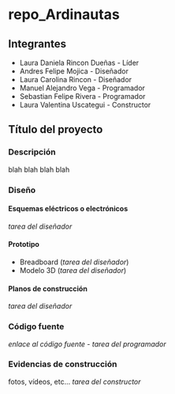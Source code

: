 # repo_Ardinautas

## Integrantes
- Laura Daniela Rincon Dueñas - Líder
- Andres Felipe Mojica - Diseñador
- Laura Carolina Rincon - Diseñador
- Manuel Alejandro Vega - Programador
- Sebastian Felipe Rivera - Programador
- Laura Valentina Uscategui - Constructor


## Título del proyecto
### Descripción
blah blah blah blah 

### Diseño
#### Esquemas eléctricos o electrónicos
_tarea del diseñador_
#### Prototipo 
- Breadboard (_tarea del diseñador_)
- Modelo 3D (_tarea del diseñador_)
#### Planos de construcción
_tarea del diseñador_

### Código fuente
_enlace al código fuente_ - _tarea del programador_

### Evidencias de construcción
fotos, vídeos, etc... _tarea del constructor_
